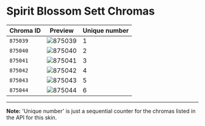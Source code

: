 # Spirit Blossom Sett Chromas

| Chroma ID | Preview | Unique number |
|---|---|---|
| `875039` | ![875039](https://raw.communitydragon.org/latest/plugins/rcp-be-lol-game-data/global/default/v1/champion-chroma-images/875/875039.png) | 1 |
| `875040` | ![875040](https://raw.communitydragon.org/latest/plugins/rcp-be-lol-game-data/global/default/v1/champion-chroma-images/875/875040.png) | 2 |
| `875041` | ![875041](https://raw.communitydragon.org/latest/plugins/rcp-be-lol-game-data/global/default/v1/champion-chroma-images/875/875041.png) | 3 |
| `875042` | ![875042](https://raw.communitydragon.org/latest/plugins/rcp-be-lol-game-data/global/default/v1/champion-chroma-images/875/875042.png) | 4 |
| `875043` | ![875043](https://raw.communitydragon.org/latest/plugins/rcp-be-lol-game-data/global/default/v1/champion-chroma-images/875/875043.png) | 5 |
| `875044` | ![875044](https://raw.communitydragon.org/latest/plugins/rcp-be-lol-game-data/global/default/v1/champion-chroma-images/875/875044.png) | 6 |

---

**Note:** 'Unique number' is just a sequential counter for the chromas listed in the API for this skin.